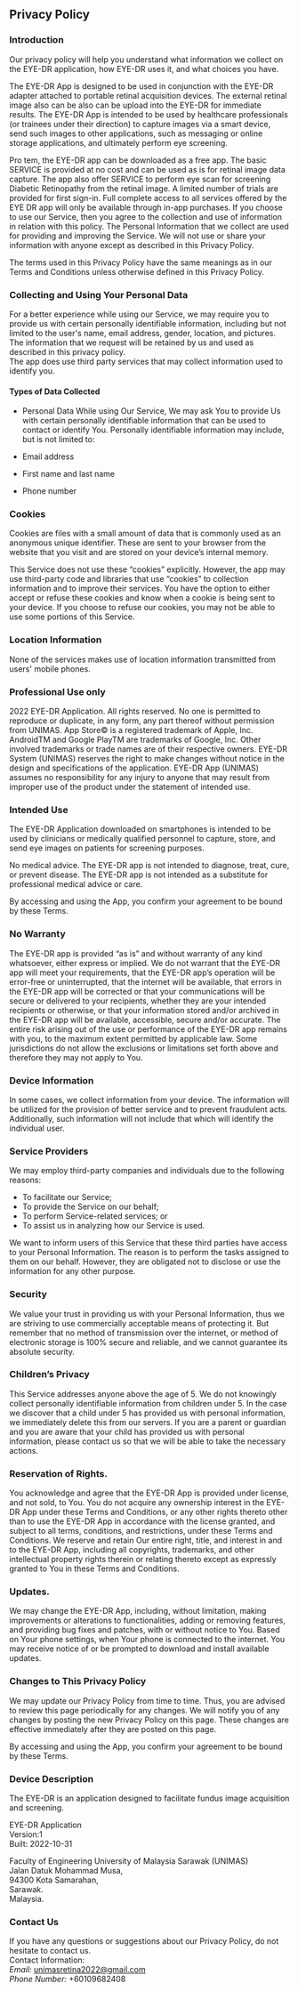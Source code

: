 Privacy Policy  
----------------

### Introduction  
Our privacy policy will help you understand what information we collect on the EYE-DR application, how EYE-DR uses it, and what choices you have.

The EYE-DR App is designed to be used in conjunction with the EYE-DR adapter attached to portable retinal acquisition devices. The external retinal image also can be also can be upload into the EYE-DR for immediate results. The EYE-DR App is intended to be used by healthcare professionals (or trainees under their direction) to capture images via a smart device, send such images to other applications, such as messaging or online storage applications, and ultimately perform eye screening. 

Pro tem, the EYE-DR app can be downloaded as a free app. The basic SERVICE is provided at no cost and can be used as is for retinal image data capture. The app also offer SERVICE to perform eye scan for screening Diabetic Retinopathy from the retinal image. A limited number of trials are provided for first sign-in. Full complete access to all services offered by the EYE DR app will only be available through in-app purchases.
If you choose to use our Service, then you agree to the collection and use of information in  relation with this policy. The Personal Information that we collect are used for providing and improving the Service. We will not use or share your information with anyone except as described in this Privacy Policy.  

The terms used in this Privacy Policy have the same meanings as in our Terms and Conditions unless otherwise  defined in this Privacy Policy.


### Collecting and Using Your Personal Data
For a better experience while using our Service, we may require you to provide us with certain personally identifiable information, including but not limited to the user's name, email address, gender, location, and pictures. The information that we request will be retained by us and used as described in this privacy policy.  
The app does use third party services that may collect information used to identify you. 

#### Types of Data Collected
- Personal Data
While using Our Service, We may ask You to provide Us with certain personally identifiable information that can be used to contact or identify You. Personally identifiable information may include, but is not limited to:

- Email address

- First name and last name

- Phone number

### Cookies  
Cookies are files with a small amount of data that is commonly used as an anonymous unique identifier. These are sent to your browser from the website that you visit and are stored on your device’s internal memory.  

This Service does not use these “cookies” explicitly. However, the app may use third-party code and libraries that use “cookies” to collection information and to improve their services. You have the option  to either accept or refuse these cookies and know when a cookie is being sent to your device. If you choose to refuse our cookies, you may not be able to use some portions of this Service.  

### Location Information  
None of the services makes use of location information transmitted from users' mobile phones.

### Professional Use only

2022 EYE-DR Application. All rights reserved. No one is permitted to reproduce or duplicate, in any form, any part thereof without permission from UNIMAS. App Store© is a registered trademark of Apple, Inc. AndroidTM and Google PlayTM are trademarks of Google, Inc. Other involved trademarks or trade names are of their respective owners. EYE-DR System (UNIMAS) reserves the right to make changes without notice in the design and specifications of the application.  EYE-DR App (UNIMAS) assumes no responsibility for any injury to anyone that may result from improper use of the product under the statement of intended use. 

### Intended Use
The EYE-DR Application downloaded on smartphones is intended to be used by clinicians or medically qualified personnel to capture, store, and send eye images on patients for screening purposes.

No medical advice. The EYE-DR app is not intended to diagnose, treat, cure, or prevent disease. The EYE-DR app is not intended as a substitute for professional medical advice or care. 

By accessing and using the App, you confirm your agreement to be bound by these Terms.

### No Warranty
The EYE-DR app is provided “as is” and without warranty of any kind whatsoever, either express or implied. We do not warrant that the EYE-DR app will meet your requirements, that the EYE-DR app’s operation will be error-free or uninterrupted, that the internet will be available, that errors in the EYE-DR app will be corrected or that your communications will be secure or delivered to your recipients, whether they are your intended recipients or otherwise, or that your information stored and/or archived in the EYE-DR app will be available, accessible, secure and/or accurate. The entire risk arising out of the use or performance of the EYE-DR app remains with you, to the maximum extent permitted by applicable law. Some jurisdictions do not allow the exclusions or limitations set forth above and therefore they may not apply to You.

### Device Information  
In some cases, we collect information from your device. The information will be utilized for the provision of better service and to prevent fraudulent acts. Additionally, such information will not include that which will identify the individual user.  

### Service Providers  
We may employ third-party companies and individuals due to the following reasons:  
* To facilitate our Service;
* To provide the Service on our behalf;
* To perform Service-related services; or
* To assist us in analyzing how our Service is used.  

We want to inform users of this Service that these third parties have access to your Personal Information. The reason is to perform the tasks assigned to them on our behalf. However, they are obligated not to disclose or use the information for any other purpose.  

### Security  
We value your trust in providing us with your Personal Information, thus we are striving to use commercially acceptable means of protecting it. But remember that no method of transmission over  the internet, or method of electronic storage is 100% secure and reliable, and we cannot guarantee its absolute security.  

### Children’s Privacy  
This Service addresses anyone above the age of 5. We do not knowingly collect personally identifiable information from children under 5. In the case we discover that a child under 5 has provided us with personal information, we immediately delete this from our servers. If you  are  a  parent  or  guardian and you are aware that your child has provided us with personal information, please contact us so that we will be able to take the necessary actions.  

### Reservation of Rights. 
You acknowledge and agree that the EYE-DR App is provided under license, and not sold, to You. You do not acquire any ownership interest in the EYE-DR App under these Terms and Conditions, or any other rights thereto other than to use the EYE-DR App in accordance with the license granted, and subject to all terms, conditions, and restrictions, under these Terms and Conditions. We reserve and retain Our entire right, title, and interest in and to the EYE-DR App, including all copyrights, trademarks, and other intellectual property rights therein or relating thereto except as expressly granted to You in these Terms and Conditions. 

### Updates. 
We may change the EYE-DR App, including, without limitation, making improvements or alterations to functionalities, adding or removing features, and providing bug fixes and patches, with or without notice to You. Based on Your phone settings, when Your phone is connected to the internet. You may receive notice of or be prompted to download and install available updates. 


### Changes to This Privacy Policy  
We may update our Privacy Policy from time to time. Thus, you are advised to review this page periodically for any changes. We will notify you of any changes by posting the new Privacy Policy on this page. These changes are effective immediately after they are posted on this page.  

By accessing and using the App, you confirm your agreement to be bound by these Terms.

### Device Description

The EYE-DR is an application designed to facilitate fundus image acquisition and screening.  

EYE-DR Application  
Version:1  
Built: 2022-10-31  

Faculty of Engineering
University of Malaysia Sarawak (UNIMAS)  
Jalan Datuk Mohammad Musa,  
94300 Kota Samarahan,  
Sarawak.  
Malaysia.

### Contact Us  
If you have any questions or suggestions about our Privacy Policy, do not hesitate to contact us.  
Contact Information:  
*Email:* unimasretina2022@gmail.com  
*Phone Number:* +60109682408
